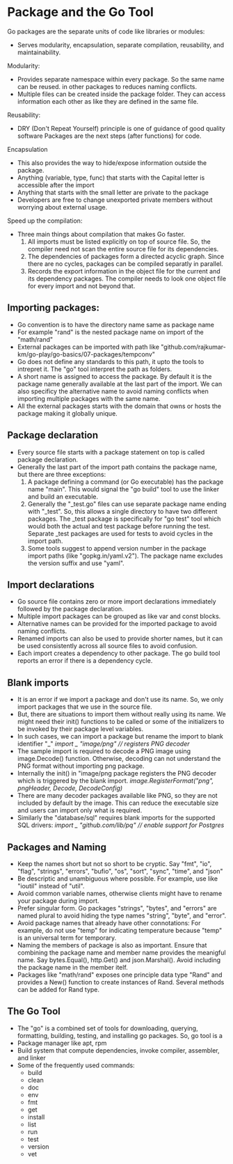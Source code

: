 # Package and the Go Tool

Go packages are the separate units of code like libraries or modules:
  - Serves modularity, encapsulation, separate compilation, reusability, and maintainability.

Modularity:
  - Provides separate namespace within every package. So the same name can be reused.
    in other packages to reduces naming conflicts.
  - Multiple files can be created inside the package folder. They can access information
    each other as like they are defined in the same file.

Reusability:
  - DRY (Don't Repeat Yourself) principle is one of guidance of good quality software
    Packages are the next steps (after functions) for code.

Encapsulation
  - This also provides the way to hide/expose information outside the package.
  - Anything (variable, type, func) that starts with the Capital letter is accessible after the import
  - Anything that starts with the small letter are private to the package
  - Developers are free to change unexported private members without worrying about external usage.

Speed up the compilation:
  - Three main things about compilation that makes Go faster.
    1. All imports must be listed explicitly on top of source file. So, the compiler need not scan
       the entire source file for its dependencies.
    2. The dependencies of packages form a directed acyclic graph. Since there are no cycles,
       packages can be compiled separatly in parallel.
    3. Records the export information in the object file for the current and its dependency
       packages. The compiler needs to look one object file for every import and not beyond that.

## Importing packages:
  - Go convention is to have the directory name same as package name
  - For example "rand" is the nested package name on import of the "math/rand"
  - External packages can be imported with path like
    "github.com/rajkumar-km/go-play/go-basics/07-packages/tempconv"
  - Go does not define any standards to this path, it upto the tools to intrepret it.
    The "go" tool interpret the path as folders.
  - A short name is assigned to access the package. By default it is the package name
    generally available at the last part of the import. We can also specificy the alternative
    name to avoid naming conflicts when importing multiple packages with the same name.
  - All the external packages starts with the domain that owns or hosts the package making it
    globally unique.

## Package declaration
  - Every source file starts with a package statement on top is called package declaration.
  - Generally the last part of the import path contains the package name, but there are three
    exceptions:
    1. A package defining a command (or Go executable) has the package name "main". This would signal
       the "go build" tool to use the linker and build an executable.
    2. Generally the "_test.go" files can use separate package name ending with "_test". So, this
       allows a single directory to have two different packages. The _test package is specifically
       for "go test" tool which would both the actual and test package before running the test.
       Separate _test packages are used for tests to avoid cycles in the import path.
    3. Some tools suggest to append version number in the package import paths
       (like "gopkg.in/yaml.v2"). The package name excludes the version suffix and use "yaml".

## Import declarations
  - Go source file contains zero or more import declarations immediately followed by the
    package declaration.
  - Multiple import packages can be grouped as like var and const blocks.
  - Alternative names can be provided for the imported package to avoid naming conflicts.
  - Renamed imports can also be used to provide shorter names, but it can be used consistently
    across all source files to avoid confusion.
  - Each import creates a dependency to other package. The go build tool reports an error if
    there is a dependency cycle.

## Blank imports
  - It is an error if we import a package and don't use its name. So, we only import packages that
    we use in the source file.
  - But, there are situations to import them without really using its name. We might need their
    init() functions to be called or some of the initializers to be invoked by their package level
    variables.
  - In such cases, we can import a package but rename the import to blank identifier "_"
      *import _ "image/png" // registers PNG decoder*
  - The sample import is required to decode a PNG image using image.Decode() function. Otherwise,
    decoding can not understand the PNG format without importing png package.
  - Internally the init() in "image/png package registers the PNG decoder which is triggered by
    the blank import.
      *image.RegisterFormat("png", pngHeader, Decode, DecodeConfig)*
  - There are many decoder packages available like PNG, so they are not included by default by the
    image. This can reduce the executable size and users can import only what is required.
  - Similarly the "database/sql" requires blank imports for the supported SQL drivers:
      *import _ "github.com/lib/pq" // enable support for Postgres*

## Packages and Naming
  - Keep the names short but not so short to be cryptic. Say "fmt", "io", "flag", "strings",
    "errors", "bufio", "os", "sort", "sync", "time", and "json"
  - Be descriptic and unambiguous where possible. For example, use like "ioutil" instead of "util".
  - Avoid common variable names, otherwise clients might have to rename your package during import.
  - Prefer singular form. Go packages "strings", "bytes", and "errors" are named plural to avoid
    hiding the type names "string", "byte", and "error".
  - Avoid package names that already have other connotations: For example, do not use "temp" for
    indicating temperature because "temp" is an universal term for temporary.
  - Naming the members of package is also as important. Ensure that combining the package name
    and member name provides the meanigful name. Say bytes.Equal(), http.Get() and json.Marshal().
    Avoid including the package name in the member itelf.
  - Packages like "math/rand" exposes one principle data type "Rand" and provides a New() function
    to create instances of Rand. Several methods can be added for Rand type.

## The Go Tool
  - The "go" is a combined set of tools for downloading, querying, formatting, building, testing,
    and installing go packages. So, go tool is a
  - Package manager like apt, rpm
  - Build system that compute dependencies, invoke compiler, assembler, and linker
  - Some of the frequently used commands:
    - build
    - clean
    - doc
    - env
    - fmt
    - get
    - install
    - list
    - run
    - test
    - version
    - vet

